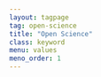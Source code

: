 ```yaml
---
layout: tagpage
tag: open-science
title: "Open Science"
class: keyword
menu: values
meno_order: 1
---
```


